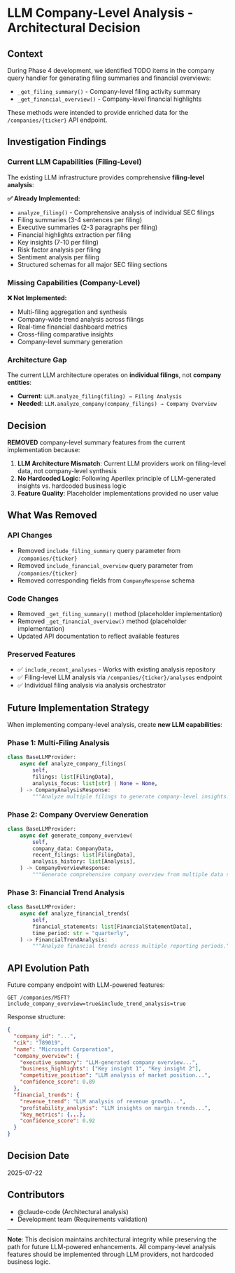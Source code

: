 # LLM Company-Level Analysis - Architectural Decision

## Context

During Phase 4 development, we identified TODO items in the company query handler for generating filing summaries and financial overviews:

- `_get_filing_summary()` - Company-level filing activity summary
- `_get_financial_overview()` - Company-level financial highlights

These methods were intended to provide enriched data for the `/companies/{ticker}` API endpoint.

## Investigation Findings

### Current LLM Capabilities (Filing-Level)

The existing LLM infrastructure provides comprehensive **filing-level analysis**:

**✅ Already Implemented:**
- `analyze_filing()` - Comprehensive analysis of individual SEC filings
- Filing summaries (3-4 sentences per filing)
- Executive summaries (2-3 paragraphs per filing) 
- Financial highlights extraction per filing
- Key insights (7-10 per filing)
- Risk factor analysis per filing
- Sentiment analysis per filing
- Structured schemas for all major SEC filing sections

### Missing Capabilities (Company-Level)

**❌ Not Implemented:**
- Multi-filing aggregation and synthesis
- Company-wide trend analysis across filings
- Real-time financial dashboard metrics
- Cross-filing comparative insights
- Company-level summary generation

### Architecture Gap

The current LLM architecture operates on **individual filings**, not **company entities**:

- **Current**: `LLM.analyze_filing(filing) → Filing Analysis`
- **Needed**: `LLM.analyze_company(company_filings) → Company Overview`

## Decision

**REMOVED** company-level summary features from the current implementation because:

1. **LLM Architecture Mismatch**: Current LLM providers work on filing-level data, not company-level synthesis
2. **No Hardcoded Logic**: Following Aperilex principle of LLM-generated insights vs. hardcoded business logic
3. **Feature Quality**: Placeholder implementations provided no user value

## What Was Removed

### API Changes
- Removed `include_filing_summary` query parameter from `/companies/{ticker}`
- Removed `include_financial_overview` query parameter from `/companies/{ticker}` 
- Removed corresponding fields from `CompanyResponse` schema

### Code Changes
- Removed `_get_filing_summary()` method (placeholder implementation)
- Removed `_get_financial_overview()` method (placeholder implementation)
- Updated API documentation to reflect available features

### Preserved Features
- ✅ `include_recent_analyses` - Works with existing analysis repository
- ✅ Filing-level LLM analysis via `/companies/{ticker}/analyses` endpoint
- ✅ Individual filing analysis via analysis orchestrator

## Future Implementation Strategy

When implementing company-level analysis, create **new LLM capabilities**:

### Phase 1: Multi-Filing Analysis
```python
class BaseLLMProvider:
    async def analyze_company_filings(
        self,
        filings: list[FilingData],
        analysis_focus: list[str] | None = None,
    ) -> CompanyAnalysisResponse:
        """Analyze multiple filings to generate company-level insights."""
```

### Phase 2: Company Overview Generation
```python
class BaseLLMProvider:
    async def generate_company_overview(
        self,
        company_data: CompanyData,
        recent_filings: list[FilingData],
        analysis_history: list[Analysis],
    ) -> CompanyOverviewResponse:
        """Generate comprehensive company overview from multiple data sources."""
```

### Phase 3: Financial Trend Analysis
```python
class BaseLLMProvider:
    async def analyze_financial_trends(
        self,
        financial_statements: list[FinancialStatementData],
        time_period: str = "quarterly",
    ) -> FinancialTrendAnalysis:
        """Analyze financial trends across multiple reporting periods."""
```

## API Evolution Path

Future company endpoint with LLM-powered features:
```http
GET /companies/MSFT?include_company_overview=true&include_trend_analysis=true
```

Response structure:
```json
{
  "company_id": "...",
  "cik": "789019", 
  "name": "Microsoft Corporation",
  "company_overview": {
    "executive_summary": "LLM-generated company overview...",
    "business_highlights": ["Key insight 1", "Key insight 2"],
    "competitive_position": "LLM analysis of market position...",
    "confidence_score": 0.89
  },
  "financial_trends": {
    "revenue_trend": "LLM analysis of revenue growth...",
    "profitability_analysis": "LLM insights on margin trends...",
    "key_metrics": {...},
    "confidence_score": 0.92
  }
}
```

## Decision Date
2025-07-22

## Contributors
- @claude-code (Architectural analysis)
- Development team (Requirements validation)

---

**Note**: This decision maintains architectural integrity while preserving the path for future LLM-powered enhancements. All company-level analysis features should be implemented through LLM providers, not hardcoded business logic.
